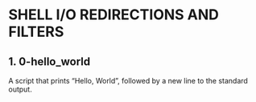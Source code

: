 # SHELL I/O REDIRECTIONS AND FILTERS

## 1. 0-hello_world

A script that prints “Hello, World”, followed by a new line to the standard output.

